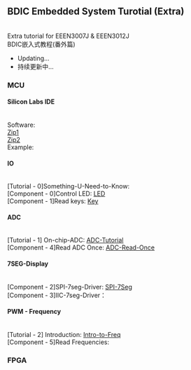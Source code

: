 ## BDIC Embedded System Turotial (Extra)

<br> Extra tutorial for EEEN3007J & EEEN3012J
<br> BDIC嵌入式教程(番外篇)

- Updating...
- 持续更新中...

### MCU

#### Silicon Labs IDE
  <br> Software:
  <br> [Zip1](./C8051F/mcu_ide.zip.001)
  <br> [Zip2](./C8051F/mcu_ide.zip.002)
  <br> Example:
  <br> 

#### IO
  <br> [Tutorial - 0]Something-U-Need-to-Know: 
  <br> [Component - 0]Control LED: [LED](./C8051F/Lab1/led_ctrl.c)
  <br> [Component - 1]Read keys: [Key](./C8051F/Blinky/key.c)

#### ADC
  <br> [Tutorial - 1] On-chip-ADC: [ADC-Tutorial](./C8051F/ADC/adc.md)
  <br> [Component - 4]Read ADC Once: [ADC-Read-Once](./C8051F/ADC/adc.c)

#### 7SEG-Display
  <br> [Component - 2]SPI-7seg-Driver: [SPI-7Seg](./C8051F/Serial7Seg/SPI_7Seg.c)
  <br> [Component - 3]IIC-7seg-Driver：
  
#### PWM - Frequency
  <br> [Tutorial - 2] Introduction: [Intro-to-Freq](./C8051F/Freq/intro_freq.md)
  <br> [Component - 5]Read Frequencies: 
  <br> 

### FPGA


